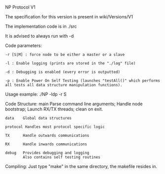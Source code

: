 NP Protocol V1

The specification for this version is present in wiki/Versions/V1

The implementation code is in ./src

It is advised to always run with -d

Code parameters:

    -r [S|M] : force node to be either a master or a slave

    -l : Enable logging (prints are stored in the "./log" file)

    -d : Debugging is enabled (every error is outputted)

    -p : Enable Power On Self Testing (launches "testAll()" which performs all tests all data structure manipulation functions).

Usage example:
    ./NP -ldp -r S


Code Structure:
	main	Parse command line arguments;
			Handle node bootstrap;
			Launch RX/TX threads;
			clean on exit.

	data	Global data structures

	protocol Handles most protocol specific logic

	TX		Handle outwards communications

	RX		Handle inwards communications

	debug	Provides debugging and logging
			Also contains self testing routines

Compiling:
	Just type "make" in the same directory, the makefile resides in.






